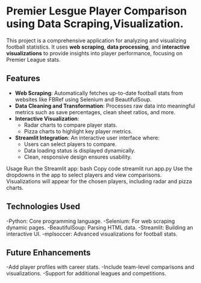 # Premier Lesgue Player Comparison using Data Scraping,Visualization.

This project is a comprehensive application for analyzing and visualizing football statistics. It uses **web scraping**, **data processing**, and **interactive visualizations** to provide insights into player performance, focusing on Premier League stats.

## Features

- **Web Scraping**: Automatically fetches up-to-date football stats from websites like FBRef using Selenium and BeautifulSoup.
- **Data Cleaning and Transformation**: Processes raw data into meaningful metrics such as save percentages, clean sheet ratios, and more.
- **Interactive Visualization**:
  - Radar charts to compare player stats.
  - Pizza charts to highlight key player metrics.
- **Streamlit Integration**: An interactive user interface where:
  - Users can select players to compare.
  - Data loading status is displayed dynamically.
  - Clean, responsive design ensures usability.
 
Usage
Run the Streamlit app:
bash
Copy code
streamlit run app.py
Use the dropdowns in the app to select players and view comparisons.
Visualizations will appear for the chosen players, including radar and pizza charts.

## Technologies Used
-Python: Core programming language.
-Selenium: For web scraping dynamic pages.
-BeautifulSoup: Parsing HTML data.
-Streamlit: Building an interactive UI.
-mplsoccer: Advanced visualizations for football stats.

## Future Enhancements
-Add player profiles with career stats.
-Include team-level comparisons and visualizations.
-Support for additional leagues and competitions.

